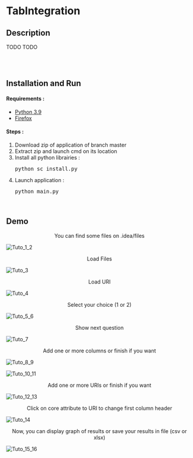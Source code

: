 
<h1>TabIntegration </h1>

<h2>Description </h2>


TODO 
TODO
<br>
<br>

<br>
<h2>Installation and Run</h2>

<h4> Requirements : </h4>
<ul>
    <li> <a href="https://www.python.org/">Python 3.9</a></li>
    <li> <a href="https://www.mozilla.org/firefox/download/">Firefox </a></li>
</ul>

<h4> Steps : </h4>
<ol>
    <li> Download zip of application of branch master </li>
    <li> Extract zip and launch cmd on its location </li>
    <li> Install all python librairies : </li>
    <pre>python sc_install.py </pre>
    <li> Launch application : </li>
    <pre>python main.py</pre>
</ol>

<br>
<h2>Demo</h2>


<center>You can find some files on .idea/files</center>

![Tuto_1_2](readme_img/TabIntegration_tuto_1_2.png "semantic bot schema view")

<center>Load Files</center>

![Tuto_3](readme_img/TabIntegration_tuto_3.png "semantic bot schema view")

<center>Load URI</center>

![Tuto_4](readme_img/TabIntegration_tuto_4.png "semantic bot schema view")

<center>Select your choice (1 or 2)</center>

![Tuto_5_6](readme_img/TabIntegration_tuto_5_6.png "semantic bot schema view")

<center>Show next question</center>

![Tuto_7](readme_img/TabIntegration_tuto_7.png "semantic bot schema view")

<center>Add one or more columns or finish if you want</center>

![Tuto_8_9](readme_img/TabIntegration_tuto_8_9.png "semantic bot schema view")

![Tuto_10_11](readme_img/TabIntegration_tuto_10_11.png "semantic bot schema view")

<center>Add one or more URIs or finish if you want</center>

![Tuto_12_13](readme_img/TabIntegration_tuto_12_13.png "semantic bot schema view")

<center>Click on core attribute to URI to change first column header</center>

![Tuto_14](readme_img/TabIntegration_tuto_14.png "semantic bot schema view")

<center>Now, you can display graph of results or save your results in file (csv or xlsx)</center>

![Tuto_15_16](readme_img/TabIntegration_tuto_15_16.png "semantic bot schema view")




